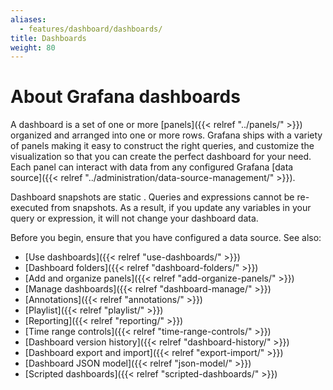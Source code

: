 ```yaml
---
aliases:
  - features/dashboard/dashboards/
title: Dashboards
weight: 80
---
```


# About Grafana dashboards

A dashboard is a set of one or more [panels]({{< relref "../panels/" >}}) organized and arranged into one or more rows. Grafana ships with a variety of panels making it easy to construct the right queries, and customize the visualization so that you can create the perfect dashboard for your need. Each panel can interact with data from any configured Grafana [data source]({{< relref "../administration/data-source-management/" >}}).

Dashboard snapshots are static . Queries and expressions cannot be re-executed from snapshots. As a result, if you update any variables in your query or expression, it will not change your dashboard data.

Before you begin, ensure that you have configured a data source. See also:

- [Use dashboards]({{< relref "use-dashboards/" >}})
- [Dashboard folders]({{< relref "dashboard-folders/" >}})
- [Add and organize panels]({{< relref "add-organize-panels/" >}})
- [Manage dashboards]({{< relref "dashboard-manage/" >}})
- [Annotations]({{< relref "annotations/" >}})
- [Playlist]({{< relref "playlist/" >}})
- [Reporting]({{< relref "reporting/" >}})
- [Time range controls]({{< relref "time-range-controls/" >}})
- [Dashboard version history]({{< relref "dashboard-history/" >}})
- [Dashboard export and import]({{< relref "export-import/" >}})
- [Dashboard JSON model]({{< relref "json-model/" >}})
- [Scripted dashboards]({{< relref "scripted-dashboards/" >}})
